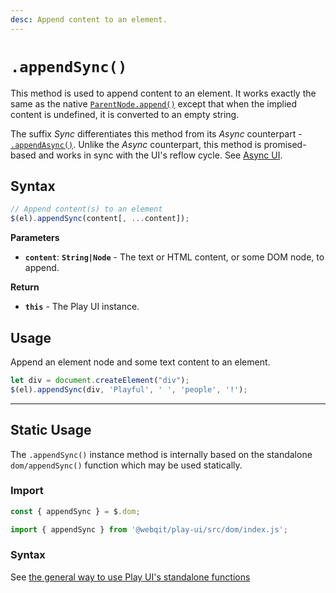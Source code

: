 ```yaml
---
desc: Append content to an element.
---
```

# `.appendSync()`

This method is used to append content to an element. It works exactly the same as the native [`ParentNode.append()`](https://developer.mozilla.org/en-US/docs/Web/API/ParentNode/append) except that when the implied content is undefined, it is converted to an empty string.

The suffix *Sync* differentiates this method from its *Async* counterpart - [`.appendAsync()`](../appendasync). Unlike the *Async* counterpart, this method is promised-based and works in sync with the UI's reflow cycle. See [Async UI](../../concepts#async-ui).

## Syntax

```js
// Append content(s) to an element
$(el).appendSync(content[, ...content]);
```

**Parameters**

+ **`content`**: **`String|Node`** - The text or HTML content, or some DOM node, to append.

**Return**

+ **`this`** - The Play UI instance.

## Usage

Append an element node and some text content to an element.

```js
let div = document.createElement("div");
$(el).appendSync(div, 'Playful', ' ', 'people', '!');
```

------

## Static Usage

The `.appendSync()` instance method is internally based on the standalone `dom/appendSync()` function which may be used statically.

### Import

```js
const { appendSync } = $.dom;
```
```js
import { appendSync } from '@webqit/play-ui/src/dom/index.js';
```

### Syntax

See [the general way to use Play UI's standalone functions](../../../overview#use-as-descrete-utilities)